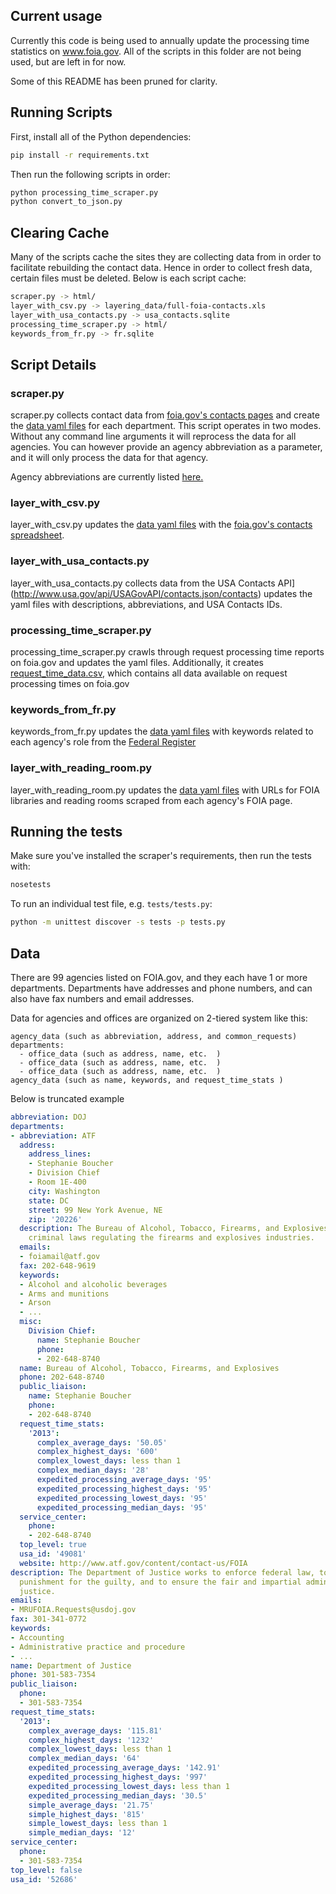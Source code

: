 ## Current usage

Currently this code is being used to annually update the processing time statistics on www.foia.gov. All of the scripts in this folder are not being used, but are left in for now.

Some of this README has been pruned for clarity.

## Running Scripts

First, install all of the Python dependencies:

```bash
pip install -r requirements.txt
```

Then run the following scripts in order:

```bash
python processing_time_scraper.py
python convert_to_json.py
```

## Clearing Cache

Many of the scripts cache the sites they are collecting data from
in order to facilitate rebuilding the contact data. Hence in order to collect
fresh data, certain files must be deleted. Below is each script cache:

```bash
scraper.py -> html/
layer_with_csv.py -> layering_data/full-foia-contacts.xls
layer_with_usa_contacts.py -> usa_contacts.sqlite
processing_time_scraper.py -> html/
keywords_from_fr.py -> fr.sqlite
```

## Script Details

### scraper.py

scraper.py collects contact data from [foia.gov's contacts pages](https://www.foia.gov/report-makerequest.html) and create the [data yaml files](https://github.com/18F/foia/tree/master/contacts/data) for each department. This script operates in two modes. Without any command line arguments it will
reprocess the data for all agencies. You can however provide an agency
abbreviation as a parameter, and it will only process the data for that agency.

Agency abbreviations are currently listed
[here.](https://github.com/18F/foia/blob/master/contacts/scraper.py#L21)

### layer_with_csv.py

layer_with_csv.py updates the [data yaml files](https://github.com/18F/foia/tree/master/contacts/data) with the [foia.gov's contacts spreadsheet](https://www.foia.gov/full-foia-contacts.xls).

### layer_with_usa_contacts.py

layer_with_usa_contacts.py collects data from the USA Contacts API](http://www.usa.gov/api/USAGovAPI/contacts.json/contacts) updates the yaml files with descriptions, abbreviations, and USA Contacts IDs.

### processing_time_scraper.py

processing_time_scraper.py crawls through request processing time reports
on foia.gov and updates the yaml files. Additionally, it creates
[request_time_data.csv](https://github.com/18F/foia/blob/master/contacts/request_time_data.csv), which contains all data available on request
processing times on foia.gov

### keywords_from_fr.py

keywords_from_fr.py updates the [data yaml files](https://github.com/18F/foia/tree/master/contacts/data) with keywords related to each agency's role from the [Federal Register](https://www.federalregister.gov/)

### layer_with_reading_room.py

layer_with_reading_room.py updates the [data yaml files](https://github.com/18F/foia/tree/master/contacts/data) with URLs for FOIA libraries and reading rooms scraped from each agency's FOIA page.

## Running the tests

Make sure you've installed the scraper's requirements, then run the tests
with:

```bash
nosetests
```

To run an individual test file, e.g. `tests/tests.py`:

```bash
python -m unittest discover -s tests -p tests.py
```

## Data

There are 99 agencies listed on FOIA.gov, and they each have 1 or more departments. Departments have addresses and phone numbers, and can also have fax numbers and email addresses.

Data for agencies and offices are organized on 2-tiered system like this:
```
agency_data (such as abbreviation, address, and common_requests)
departments:
  - office_data (such as address, name, etc.  )
  - office_data (such as address, name, etc.  )
  - office_data (such as address, name, etc.  )
agency_data (such as name, keywords, and request_time_stats )
```

Below is truncated example
```yaml
abbreviation: DOJ
departments:
- abbreviation: ATF
  address:
    address_lines:
    - Stephanie Boucher
    - Division Chief
    - Room 1E-400
    city: Washington
    state: DC
    street: 99 New York Avenue, NE
    zip: '20226'
  description: The Bureau of Alcohol, Tobacco, Firearms, and Explosives enforces federal
    criminal laws regulating the firearms and explosives industries.
  emails:
  - foiamail@atf.gov
  fax: 202-648-9619
  keywords:
  - Alcohol and alcoholic beverages
  - Arms and munitions
  - Arson
  - ...
  misc:
    Division Chief:
      name: Stephanie Boucher
      phone:
      - 202-648-8740
  name: Bureau of Alcohol, Tobacco, Firearms, and Explosives
  phone: 202-648-8740
  public_liaison:
    name: Stephanie Boucher
    phone:
    - 202-648-8740
  request_time_stats:
    '2013':
      complex_average_days: '50.05'
      complex_highest_days: '600'
      complex_lowest_days: less than 1
      complex_median_days: '28'
      expedited_processing_average_days: '95'
      expedited_processing_highest_days: '95'
      expedited_processing_lowest_days: '95'
      expedited_processing_median_days: '95'
  service_center:
    phone:
    - 202-648-8740
  top_level: true
  usa_id: '49081'
  website: http://www.atf.gov/content/contact-us/FOIA
description: The Department of Justice works to enforce federal law, to seek just
  punishment for the guilty, and to ensure the fair and impartial administration of
  justice.
emails:
- MRUFOIA.Requests@usdoj.gov
fax: 301-341-0772
keywords:
- Accounting
- Administrative practice and procedure
- ...
name: Department of Justice
phone: 301-583-7354
public_liaison:
  phone:
  - 301-583-7354
request_time_stats:
  '2013':
    complex_average_days: '115.81'
    complex_highest_days: '1232'
    complex_lowest_days: less than 1
    complex_median_days: '64'
    expedited_processing_average_days: '142.91'
    expedited_processing_highest_days: '997'
    expedited_processing_lowest_days: less than 1
    expedited_processing_median_days: '30.5'
    simple_average_days: '21.75'
    simple_highest_days: '815'
    simple_lowest_days: less than 1
    simple_median_days: '12'
service_center:
  phone:
  - 301-583-7354
top_level: false
usa_id: '52686'
```
